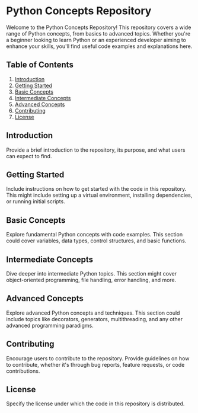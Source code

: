 # Python Concepts Repository

Welcome to the Python Concepts Repository! This repository covers a wide range of Python concepts, from basics to advanced topics. Whether you're a beginner looking to learn Python or an experienced developer aiming to enhance your skills, you'll find useful code examples and explanations here.

## Table of Contents

1. [Introduction](#introduction)
2. [Getting Started](#getting-started)
3. [Basic Concepts](#basic-concepts)
4. [Intermediate Concepts](#intermediate-concepts)
5. [Advanced Concepts](#advanced-concepts)
6. [Contributing](#contributing)
7. [License](#license)

## Introduction

Provide a brief introduction to the repository, its purpose, and what users can expect to find.

## Getting Started

Include instructions on how to get started with the code in this repository. This might include setting up a virtual environment, installing dependencies, or running initial scripts.

## Basic Concepts

Explore fundamental Python concepts with code examples. This section could cover variables, data types, control structures, and basic functions.

## Intermediate Concepts

Dive deeper into intermediate Python topics. This section might cover object-oriented programming, file handling, error handling, and more.

## Advanced Concepts

Explore advanced Python concepts and techniques. This section could include topics like decorators, generators, multithreading, and any other advanced programming paradigms.

## Contributing

Encourage users to contribute to the repository. Provide guidelines on how to contribute, whether it's through bug reports, feature requests, or code contributions.

## License

Specify the license under which the code in this repository is distributed.

